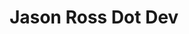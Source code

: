 ---
title: Jason Ross Dot Dev
dateMonthYear: April 2021
description: My personal tech blog built using Gatsby, JavaScript, and CSS.
type: page
topic: project
link: "https://www.jasonross.dev"
image: "/images/jasonrossdevwebsite.png"
ShowReadingTime: false
---